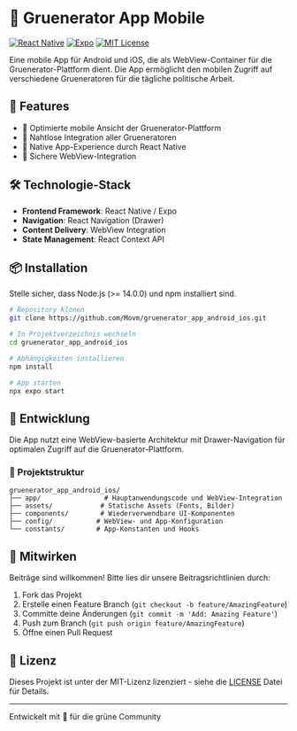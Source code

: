 # 🌱 Gruenerator App Mobile

[![React Native](https://img.shields.io/badge/React_Native-20232A?style=for-the-badge&logo=react&logoColor=61DAFB)](https://reactnative.dev/)
[![Expo](https://img.shields.io/badge/Expo-000020?style=for-the-badge&logo=expo&logoColor=white)](https://expo.dev/)
[![MIT License](https://img.shields.io/badge/License-MIT-green.svg)](https://choosealicense.com/licenses/mit/)

Eine mobile App für Android und iOS, die als WebView-Container für die Gruenerator-Plattform dient. Die App ermöglicht den mobilen Zugriff auf verschiedene Grueneratoren für die tägliche politische Arbeit.

## 🚀 Features

- 📱 Optimierte mobile Ansicht der Gruenerator-Plattform
- 🔄 Nahtlose Integration aller Grueneratoren
- 📲 Native App-Experience durch React Native
- 🎯 Sichere WebView-Integration

## 🛠️ Technologie-Stack

- **Frontend Framework**: React Native / Expo
- **Navigation**: React Navigation (Drawer)
- **Content Delivery**: WebView Integration
- **State Management**: React Context API

## 📦 Installation

Stelle sicher, dass Node.js (>= 14.0.0) und npm installiert sind.

```bash
# Repository klonen
git clone https://github.com/Movm/gruenerator_app_android_ios.git

# In Projektverzeichnis wechseln
cd gruenerator_app_android_ios

# Abhängigkeiten installieren
npm install

# App starten
npx expo start
```

## 🔧 Entwicklung

Die App nutzt eine WebView-basierte Architektur mit Drawer-Navigation für optimalen Zugriff auf die Gruenerator-Plattform.

### 📁 Projektstruktur

```
gruenerator_app_android_ios/
├── app/                # Hauptanwendungscode und WebView-Integration
├── assets/            # Statische Assets (Fonts, Bilder)
├── components/        # Wiederverwendbare UI-Komponenten
├── config/           # WebView- und App-Konfiguration
└── constants/        # App-Konstanten und Hooks
```

## 🤝 Mitwirken

Beiträge sind willkommen! Bitte lies dir unsere Beitragsrichtlinien durch:

1. Fork das Projekt
2. Erstelle einen Feature Branch (`git checkout -b feature/AmazingFeature`)
3. Committe deine Änderungen (`git commit -m 'Add: Amazing Feature'`)
4. Push zum Branch (`git push origin feature/AmazingFeature`)
5. Öffne einen Pull Request

## 📄 Lizenz

Dieses Projekt ist unter der MIT-Lizenz lizenziert - siehe die [LICENSE](LICENSE) Datei für Details.

---
Entwickelt mit 💚 für die grüne Community
